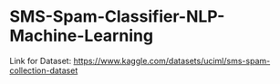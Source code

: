 # SMS-Spam-Classifier-NLP-Machine-Learning

Link for Dataset: https://www.kaggle.com/datasets/uciml/sms-spam-collection-dataset
